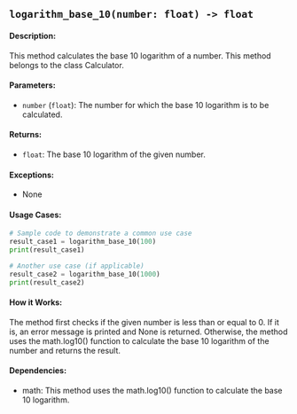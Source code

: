 ## `logarithm_base_10(number: float) -> float`

#### Description:
This method calculates the base 10 logarithm of a number. This method belongs to the class Calculator.

#### Parameters:
- `number` (`float`): The number for which the base 10 logarithm is to be calculated.

#### Returns:
- `float`: The base 10 logarithm of the given number.

#### Exceptions:
- None

#### Usage Cases:

```python
# Sample code to demonstrate a common use case
result_case1 = logarithm_base_10(100)
print(result_case1)

# Another use case (if applicable)
result_case2 = logarithm_base_10(1000)
print(result_case2)
```

#### How it Works:
The method first checks if the given number is less than or equal to 0. If it is, an error message is printed and None is returned. Otherwise, the method uses the math.log10() function to calculate the base 10 logarithm of the number and returns the result.

#### Dependencies:
- math: This method uses the math.log10() function to calculate the base 10 logarithm.